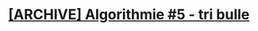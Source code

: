 # [[ARCHIVE] Algorithmie #5 - tri bulle](https://www.youtube.com/watch?v=hNxmICW60lg&list=PLrSOXFDHBtfG0Fb0g--43a0b47e9hrwlB&index=5)